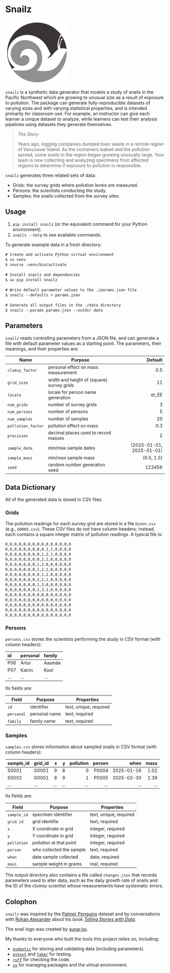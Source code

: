 # Snailz

<img src="https://raw.githubusercontent.com/gvwilson/snailz/refs/heads/main/pages/img/snailz-logo.svg" alt="snail logo" width="200px">

`snailz` is a synthetic data generator
that models a study of snails in the Pacific Northwest
which are growing to unusual size as a result of exposure to pollution.
The package can generate fully-reproducible datasets of varying sizes and with varying statistical properties,
and is intended primarily for classroom use.
For example,
an instructor can give each learner a unique dataset to analyze,
while learners can test their analysis pipelines using datasets they generate themselves.

> *The Story*
>
> Years ago,
> logging companies dumped toxic waste in a remote region of Vancouver Island.
> As the containers leaked and the pollution spread,
> some snails in the region began growing unusually large.
> Your team is now collecting and analyzing specimens from affected regions
> to determine if exposure to pollution is responsible.

`snailz` generates three related sets of data:

-   Grids: the survey grids where pollution levels are measured.
-   Persons: the scientists conducting the study.
-   Samples: the snails collected from the survey sites.

## Usage

1.  `pip install snailz` (or the equivalent command for your Python environment).
1.  `snailz --help` to see available commands.

To generate example data in a fresh directory:

```
# Create and activate Python virtual environment
$ uv venv
$ source .venv/bin/activate

# Install snailz and dependencies
$ uv pip install snailz

# Write default parameter values to the ./params.json file
$ snailz --defaults > params.json

# Generate all output files in the ./data directory
$ snailz --params params.json --outdir data
```

## Parameters

`snailz` reads controlling parameters from a JSON file,
and can generate a file with default parameter values as a starting point.
The parameters, their meanings, and their properties are:

| Name               | Purpose                                   | Default                  |
| ------------------ | ----------------------------------------- | -----------------------: |
| `clumsy_factor`    | personal effect on mass measurement       | 0.5                      |
| `grid_size`        | width and height of (square) survey grids | 11                       |
| `locale`           | locale for person name generation         | et_EE                    |
| `num_grids`        | number of survey grids                    | 3                        |
| `num_persons`      | number of persons                         | 5                        |
| `num_samples`      | number of samples                         | 20                       |
| `pollution_factor` | pollution effect on mass                  | 0.3                      |
| `precision`        | decimal places used to record masses      | 2                        |
| `sample_date`      | min/max sample dates                      | (2025-01-01, 2025-01-01) |
| `sample_mass`      | min/max sample mass                       | (0.5, 1.5)               |
| `seed`             | random number generation seed             | 123456                   |

## Data Dictionary

All of the generated data is stored in CSV files.

### Grids

The pollution readings for each survey grid are stored in a file <code>G<em>nnnn</em>.csv</code> (e.g., `G0003.csv`).
These CSV files do *not* have column headers;
instead, each contains a square integer matrix of pollution readings.
A typical file is:

```
0,0,0,0,0,0,0,0,0,0,0,0,0,0,0
0,0,0,0,0,0,0,0,0,1,1,0,0,0,0
0,0,0,0,0,0,0,0,1,2,1,0,0,0,0
0,0,0,0,0,0,0,0,2,1,0,0,0,0,0
0,0,0,0,0,0,0,1,2,0,0,0,0,0,0
0,0,0,0,0,0,0,1,2,1,0,0,0,0,0
0,0,0,0,0,0,0,0,1,2,0,0,0,0,0
0,0,0,0,0,0,0,2,2,1,0,0,0,0,0
0,0,0,0,0,0,0,1,3,0,0,0,0,0,0
0,0,0,0,0,0,0,1,3,1,0,0,0,0,0
0,0,0,0,0,0,0,0,0,0,0,0,0,0,0
0,0,0,0,0,0,0,0,0,0,0,0,0,0,0
0,0,0,0,0,0,0,0,0,0,0,0,0,0,0
0,0,0,0,0,0,0,0,0,0,0,0,0,0,0
0,0,0,0,0,0,0,0,0,0,0,0,0,0,0
```

### Persons

`persons.csv` stores the scientists performing the study in CSV format (with column headers):

| id     | personal | family   |
| :----- | :------- | :------- |
| P06    | Artur    | Aasmäe   |
| P07    | Katrin   | Kool     |
| …      | …        | …        |

Its fields are:

| Field      | Purpose       | Properties             |
| ---------- | ------------- | ---------------------- |
| `id`       | identifier    | text, unique, required |
| `personal` | personal name | text, required         |
| `family`   | family name   | text, required         |

### Samples

`samples.csv` stores information about sampled snails in CSV format (with column headers):

| sample_id | grid_id | x  | y  | pollution | person | when       | mass |
| :-----    | :------ | -: | -: | --------: | -----: | ---------: | ---: |
| S0001     | G0001   | 9  | 8  | 0         | P0004  | 2025-01-16 | 1.02 |
| S0002     | G0001   | 8  | 9  | 1         | P0005  | 2025-03-30 | 2.39 |
| …         | …       | …  | …  | …         | …      | …          | …    |

Its fields are:

| Field       | Purpose | Properties |
| ----------- | ------------------------ | ---------------------- |
| `sample_id` | specimen identifier      | text, unique, required |
| `grid_id`   | grid identifie           | text, required         |
| `x`         | X coordinate in grid     | integer, required      |
| `y`         | Y coordinate in grid     | integer, required      |
| `pollution` | pollution at that point  | integer, required      |
| `person`    | who collected the sample | text, required         |
| `when`      | date sample collected    | date, required         |
| `mass`      | sample weight in grams   | real, required         |

The output directory also contains a file called `changes.json`
that records parameters used to alter data,
such as the daily growth rate of snails
and the ID of the clumsy scientist whose measurements have systematic errors.

## Colophon

`snailz` was inspired by the [Palmer Penguins][penguins] dataset
and by conversations with [Rohan Alexander][alexander-rohan]
about his book [*Telling Stories with Data*][telling-stories].

The snail logo was created by [sunar.ko][snail-logo].

My thanks to everyone who built the tools this project relies on, including:

-   [`pydantic`][pydantic] for storing and validating data (including parameters).
-   [`pytest`][pytest] and [`faker`][faker] for testing.
-   [`ruff`][ruff] for checking the code.
-   [`uv`][uv] for managing packages and the virtual environment.

[alexander-rohan]: https://rohanalexander.com/
[faker]: https://faker.readthedocs.io/
[penguins]: https://allisonhorst.github.io/palmerpenguins/
[pydantic]: https://docs.pydantic.dev/
[pyfakefs]: https://pypi.org/project/pyfakefs/
[pytest]: https://docs.pytest.org/
[ruff]: https://docs.astral.sh/ruff/
[snail-logo]: https://www.vecteezy.com/vector-art/7319786-snails-logo-vector-on-white-background
[telling-stories]: https://tellingstorieswithdata.com/
[uv]: https://docs.astral.sh/uv/
